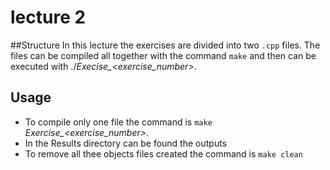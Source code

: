 # lecture 2

##Structure
In this lecture the exercises are divided into two `.cpp` files. The files can be compiled all together with the command `make` and then can be executed with ./*Execise_<exercise_number>*.

## Usage
- To compile only one file the command is `make` *Exercise_<exercise_number>*.
- In the Results directory can be found the outputs	
- To remove all thee objects files created the command is `make clean`
